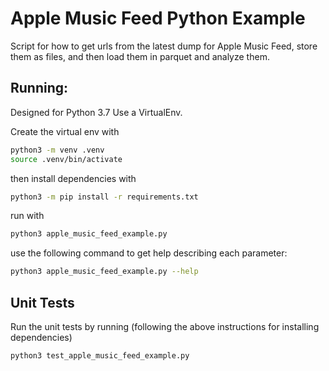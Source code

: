 # Apple Music Feed Python Example

Script for how to get urls from the latest dump for Apple Music Feed, store them as files, and then load them in parquet
and analyze them.

## Running:
Designed for Python 3.7
Use a VirtualEnv.

Create the virtual env with
```bash
python3 -m venv .venv
source .venv/bin/activate
```

then install dependencies with
```bash
python3 -m pip install -r requirements.txt
```

run with
```bash
python3 apple_music_feed_example.py
```

use the following command to get help describing each parameter:
```bash
python3 apple_music_feed_example.py --help
```

## Unit Tests

Run the unit tests by running (following the above instructions for installing dependencies)
```bash
python3 test_apple_music_feed_example.py
```

